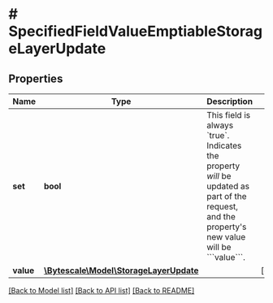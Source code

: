 # # SpecifiedFieldValueEmptiableStorageLayerUpdate

## Properties

Name | Type | Description | Notes
------------ | ------------- | ------------- | -------------
**set** | **bool** | This field is always &#x60;true&#x60;. Indicates the property *will* be updated as part of the request, and the property&#39;s new value will be &#x60;&#x60;&#x60;value&#x60;&#x60;&#x60;. |
**value** | [**\Bytescale\Model\StorageLayerUpdate**](StorageLayerUpdate.md) |  | [optional]

[[Back to Model list]](../../README.md#models) [[Back to API list]](../../README.md#endpoints) [[Back to README]](../../README.md)
